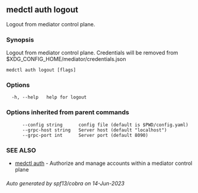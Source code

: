 ## medctl auth logout

Logout from mediator control plane.

### Synopsis

Logout from mediator control plane. Credentials will be removed from $XDG_CONFIG_HOME/mediator/credentials.json

```
medctl auth logout [flags]
```

### Options

```
  -h, --help   help for logout
```

### Options inherited from parent commands

```
      --config string      config file (default is $PWD/config.yaml)
      --grpc-host string   Server host (default "localhost")
      --grpc-port int      Server port (default 8090)
```

### SEE ALSO

* [medctl auth](medctl_auth.md)	 - Authorize and manage accounts within a mediator control plane

###### Auto generated by spf13/cobra on 14-Jun-2023
